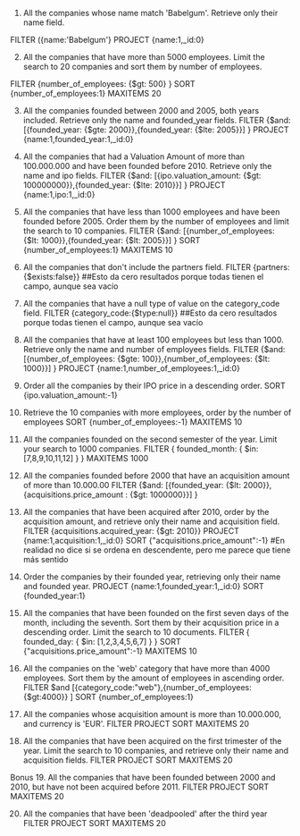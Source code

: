 1. All the companies whose name match 'Babelgum'. Retrieve only their name field.

FILTER ({name:'Babelgum'}
PROJECT {name:1,_id:0}

2. All the companies that have more than 5000 employees. Limit the search to 20 companies and sort them by number of employees.

FILTER {number_of_employees: {$gt: 500} }
SORT {number_of_employees:1}
MAXITEMS 20

3. All the companies founded between 2000 and 2005, both years included. Retrieve only the name and founded_year fields.
FILTER {$and: [{founded_year: {$gte: 2000}},{founded_year: {$lte: 2005}}] }
PROJECT  {name:1,founded_year:1,_id:0}


4. All the companies that had a Valuation Amount of more than 100.000.000 and have been founded before 2010. Retrieve only the name and ipo fields.
FILTER  {$and: [{ipo.valuation_amount: {$gt: 100000000}},{founded_year: {$lte: 2010}}] } 
PROJECT  {name:1,ipo:1,_id:0}


5. All the companies that have less than 1000 employees and have been founded before 2005. Order them by the number of employees and limit the search to 10 companies.
FILTER  {$and: [{number_of_employees: {$lt: 1000}},{founded_year: {$lt: 2005}}] } 
SORT {number_of_employees:1}
MAXITEMS 10

6. All the companies that don't include the partners field.
FILTER {partners:{$exists:false}}
 ##Esto da cero resultados porque todas tienen el campo, aunque sea vacío

7. All the companies that have a null type of value on the category_code field.
FILTER  {category_code:{$type:null}}
 ##Esto da cero resultados porque todas tienen el campo, aunque sea vacío

8. All the companies that have at least 100 employees but less than 1000. Retrieve only the name and number of employees fields.
FILTER {$and: [{number_of_employees: {$gte: 100}},{number_of_employees: {$lt: 1000}}] } 
PROJECT {name:1,number_of_employees:1,_id:0}

9. Order all the companies by their IPO price in a descending order.
SORT {ipo.valuation_amount:-1}

10. Retrieve the 10 companies with more employees, order by the number of employees
SORT {number_of_employees:-1}
MAXITEMS 10

11. All the companies founded on the second semester of the year. Limit your search to 1000 companies.
FILTER { founded_month: { $in: [7,8,9,10,11,12] } }
MAXITEMS 1000

12. All the companies founded before 2000 that have an acquisition amount of more than 10.000.00
FILTER {$and: [{founded_year: {$lt: 2000}},{acquisitions.price_amount : {$gt: 1000000}}] } 


13. All the companies that have been acquired after 2010, order by the acquisition amount, and retrieve only their name and acquisition field.
FILTER {acquisitions.acquired_year: {$gt: 2010}}
PROJECT {name:1,acquisition:1,_id:0}
SORT {"acquisitions.price_amount":-1}
#En realidad no dice si se ordena en descendente, pero me parece que tiene más sentido

14. Order the companies by their founded year, retrieving only their name and founded year. 
PROJECT {name:1,founded_year:1,_id:0}
SORT {founded_year:1}


15. All the companies that have been founded on the first seven days of the month, including the seventh. Sort them by their acquisition price in a descending order. Limit the search to 10 documents.
FILTER { founded_day: { $in: [1,2,3,4,5,6,7] } }
SORT {"acquisitions.price_amount":-1}
MAXITEMS 10

16. All the companies on the 'web' category that have more than 4000 employees. Sort them by the amount of employees in ascending order.
FILTER $and [{category_code:"web"},{number_of_employees:{$gt:4000}} ] 
SORT {number_of_employees:1}


17. All the companies whose acquisition amount is more than 10.000.000, and currency is 'EUR'.
FILTER 
PROJECT
SORT 
MAXITEMS 20

18. All the companies that have been acquired on the first trimester of the year. Limit the search to 10 companies, and retrieve only their name and acquisition fields.
FILTER 
PROJECT
SORT 
MAXITEMS 20

Bonus
19. All the companies that have been founded between 2000 and 2010, but have not been acquired before 2011.
FILTER 
PROJECT
SORT 
MAXITEMS 20

20. All the companies that have been 'deadpooled' after the third year
FILTER 
PROJECT
SORT 
MAXITEMS 20
